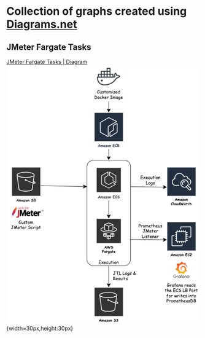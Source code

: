 # Collection of graphs created using [Diagrams.net](https://app.diagrams.net/)

## JMeter Fargate Tasks
[JMeter Fargate Tasks | Diagram](https://github.com/reubenrajan/diagrams/blob/main/JMeter_FargateLoadTest.drawio)</br>
![JMeter Fargate Tasks | Image](https://raw.githubusercontent.com/reubenrajan/diagrams/main/JMeter_FargateLoadTest.drawio.png){width=30px,height:30px}

